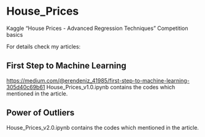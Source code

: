 # House_Prices
Kaggle “House Prices - Advanced Regression Techniques” Competition basics

For details check my articles:

First Step to Machine Learning
---------------------------------------------------------------------------------
https://medium.com/@erendeniz_41985/first-step-to-machine-learning-305d40c69b61
House_Prices_v1.0.ipynb contains the codes which mentioned in the article.

Power of Outliers
---------------------------------------------------------------------------------
House_Prices_v2.0.ipynb contains the codes which mentioned in the article.
